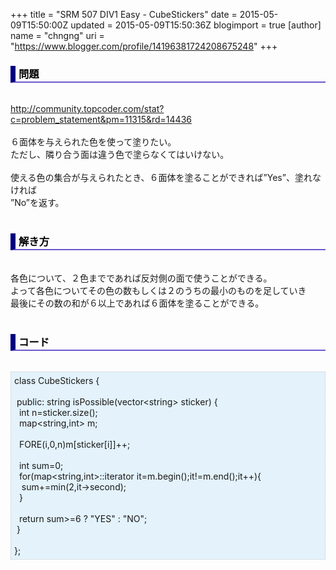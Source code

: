 +++
title = "SRM 507 DIV1 Easy - CubeStickers"
date = 2015-05-09T15:50:00Z
updated = 2015-05-09T15:50:36Z
blogimport = true 
[author]
	name = "chngng"
	uri = "https://www.blogger.com/profile/14196381724208675248"
+++

<div dir="ltr" style="text-align: left;" trbidi="on"><h3 style="border-bottom: 2px solid slateblue; border-left: 8px solid navy; color: black; padding: 0px 0px 1px 5px;">問題 </h3><br /><a href="http://community.topcoder.com/stat?c=problem_statement&amp;pm=11315&amp;rd=14436" target="_blank">http://community.topcoder.com/stat?c=problem_statement&amp;pm=11315&amp;rd=14436</a><br /><br />６面体を与えられた色を使って塗りたい。<br />ただし、隣り合う面は違う色で塗らなくてはいけない。<br /><br />使える色の集合が与えられたとき、６面体を塗ることができれば”Yes”、塗れなければ<br />”No”を返す。<br /><br /><h3 style="border-bottom: 2px solid slateblue; border-left: 8px solid navy; color: black; padding: 0px 0px 1px 5px;">解き方 </h3><br />各色について、２色までであれば反対側の面で使うことができる。<br />よって各色についてその色の数もしくは２のうちの最小のものを足していき<br />最後にその数の和が６以上であれば６面体を塗ることができる。<br /><br /><h3 style="border-bottom: 2px solid slateblue; border-left: 8px solid navy; color: black; padding: 0px 0px 1px 5px;">コード </h3><br /><div style="background-color: #e3f2fb; border: 1px dotted #CCCCCC; padding: 5px;">class CubeStickers {<br /><br /><span class="Apple-tab-span" style="white-space: pre;"> </span>public: string isPossible(vector&lt;string&gt; sticker) {<br /><span class="Apple-tab-span" style="white-space: pre;">  </span>int n=sticker.size();<br /><span class="Apple-tab-span" style="white-space: pre;">  </span>map&lt;string,int&gt; m;<br /><br /><span class="Apple-tab-span" style="white-space: pre;">  </span>FORE(i,0,n)m[sticker[i]]++;<br /><br /><span class="Apple-tab-span" style="white-space: pre;">  </span>int sum=0;<br /><span class="Apple-tab-span" style="white-space: pre;">  </span>for(map&lt;string,int&gt;::iterator it=m.begin();it!=m.end();it++){<br /><span class="Apple-tab-span" style="white-space: pre;">   </span>sum+=min(2,it-&gt;second);<br /><span class="Apple-tab-span" style="white-space: pre;">  </span>}<br /><br /><span class="Apple-tab-span" style="white-space: pre;">  </span>return sum&gt;=6 ? "YES" : "NO";<br /><span class="Apple-tab-span" style="white-space: pre;"> </span>}<br /><br />};</div></div>
